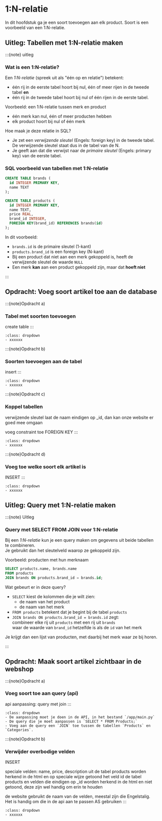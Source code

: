 
# 1:N-relatie
In dit hoofdstuk ga je een soort toevoegen aan elk product. Soort is een voorbeeld van een 1:N-relatie.


## Uitleg: Tabellen met 1:N-relatie maken

:::{note} uitleg
### Wat is een 1:N-relatie?

Een _1:N-relatie_ (spreek uit als "één op en relatie") betekent:  
- één rij in de eerste tabel hoort bij nul, één of meer rijen in de tweede tabel **en**
- één rij in de tweede tabel hoort bij nul of één rijen in de eerste tabel.

Voorbeeld: een 1:N-relatie tussen merk en product  
- één merk kan nul, één of meer producten hebben  
- elk product hoort bij nul of één merk

Hoe maak je deze relatie in SQL?
- Je zet een _verwijzende sleutel_ (Engels: foreign key) in de tweede tabel. De verwijzende sleutel staat dus in de tabel van de N.  
- Je geeft aan dat die verwijst naar de _primaire sleutel_ (Engels: primary key) van de eerste tabel.  

### SQL voorbeeld van tabellen met 1:N-relatie

```sql
CREATE TABLE brands (
  id INTEGER PRIMARY KEY,
  name TEXT
);

CREATE TABLE products (
  id INTEGER PRIMARY KEY,
  name TEXT,
  price REAL,
  brand_id INTEGER,
  FOREIGN KEY(brand_id) REFERENCES brands(id)
);
```

In dit voorbeeld:
- `brands.id` is de primaire sleutel (1-kant)  
- `products.brand_id` is een foreign key (N-kant)  
- Bij een product dat niet aan een merk gekoppeld is, heeft de verwijzende sleutel de waarde `NULL`
- Een merk **kan** aan een product gekoppeld zijn, maar dat **hoeft niet**

:::

## Opdracht: Voeg soort artikel toe aan de database

:::{note}Opdracht a)
### Tabel met soorten toevoegen
create table
:::

```{hint} Tips
:class: dropdown
- xxxxxx
```

:::{note}Opdracht b)
### Soorten toevoegen aan de tabel
insert
:::

```{hint} Tips
:class: dropdown
- xxxxxx
```

:::{note}Opdracht c)
### Koppel tabellen
verwijzende sleutel
laat de naam eindigen op _id, dan kan onze website er goed mee omgaan

voeg constraint toe
FOREIGN KEY
:::

```{hint} Tips
:class: dropdown
- xxxxxx
```

:::{note}Opdracht d)
### Voeg toe welke soort elk artikel is
INSERT
:::

```{hint} Tips
:class: dropdown
- xxxxxx
```

## Uitleg: Query met 1:N-relatie maken
:::{note} Uitleg

### Query met SELECT FROM JOIN voor 1:N-relatie
Bij een _1:N-relatie_ kun je een query maken om gegevens uit beide tabellen te combineren.  
Je gebruikt dan het sleutelveld waarop ze gekoppeld zijn.

Voorbeeld: producten met hun merknaam

```sql
SELECT products.name, brands.name
FROM products
JOIN brands ON products.brand_id = brands.id;
```

Wat gebeurt er in deze query?
- `SELECT` kiest de kolommen die je wilt zien:  
  - de naam van het product  
  - de naam van het merk
- `FROM products` betekent dat je begint bij de tabel `products`
- `JOIN brands ON products.brand_id = brands.id` zegt:  
  combineer elke rij uit `products` met een rij uit `brands`  
  waar de waarde van `brand_id` hetzelfde is als de `id` van het merk

Je krijgt dan een lijst van producten, met daarbij het merk waar ze bij horen.

:::

## Opdracht: Maak soort artikel zichtbaar in de webshop

:::{note}Opdracht a)
### Voeg soort toe aan query (api)
api aanpassing: query met join
:::

```{hint} Tips
:class: dropdown
- De aanpassing moet je doen in de API, in het bestand `/app/main.py`
- De query die je moet aanpassen is `SELECT * FROM Products;`
- Voeg aan de query een `JOIN` toe tussen de tabellen `Products` en `Categories`.
```

:::{note}Opdracht b)
### Verwijder overbodige velden
INSERT

speciale velden: name, price, description uit de tabel products worden herkend in de html en op speciale wijze getoond
het veld id de tabel products en velden die eindigen op _id worden herkend in de html en niet getoond, deze zijn wel handig om erin te houden

de website gebruikt de naam van de velden, meestal zijn die Engelstalig. Het is handig om die in de api aan te passen
AS gebruiken
:::

```{hint} Tips
:class: dropdown
- xxxxxx
```